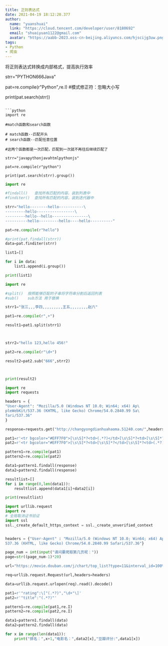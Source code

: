 ```yaml
---
title: 正则表达式
date: 2021-04-19 18:12:20.377
author:
  name: "yuanshuai"
  link: "https://cloud.tencent.com/developer/user/8180692"
  email: "shuaiyuan1122@gmail.com"
  avatar: "https://aabb-2023.oss-cn-beijing.aliyuncs.com/hjscijg3uw.png"
tags: 
- Python
- 爬虫
---
```


将正则表达式转换成内部格式，提高执行效率

strr="PYTHON666Java"

pat=re.compile(r"Python",re.I) #模式修正符：忽略大小写


print(pat.search(strr))
```

```python
import re

#match函数和search函数

# match函数--匹配开头
# search函数--匹配任意位置

#这两个函数都是一次匹配，匹配到一次就不再往后继续匹配了

strr="javapythonjavahtmlpythonjs"

pat=re.compile(r"python")

print(pat.search(strr).group())
```

```python
import re

#findall()   查找所有匹配的内容，装到列表中
#finditer()  查找所有匹配的内容，装到迭代器中

strr="hello--------hello-----------\
---------hello-----------------\
---------hello--hello----------------\
----------hello---------hello----hello----------"

pat=re.compile(r"hello")

#print(pat.findall(strr))
data=pat.finditer(strr)

list1=[]

for i in data:
	list1.append(i.group())

print(list1)
```

```python
import re

#split()  按照能够匹配的子串将字符串分割后返回列表
#sub()    sub方法 用于替换

strr1="张三,,,李四,,,,,,,,,王五,,,,,,,,赵六"

pat1=re.compile(r",+")

result1=pat1.split(strr1)



strr2="hello 123,hello 456!"

pat2=re.compile(r"\d+")

result2=pat2.sub("666",strr2)



print(result2)
```

```python
import re
import requests

headers = {
"User-Agent": "Mozilla/5.0 (Windows NT 10.0; Win64; x64) Ap\
pleWebKit/537.36 (KHTML, like Gecko) Chrome/54.0.2840.99 Sa\
fari/537.36"
}

response=requests.get("http://changyongdianhuahaoma.51240.com/",headers=headers).text

pat1=r'<tr bgcolor="#EFF7F0">[\s\S]*?<td>(.*?)</td>[\s\S]*?<td>[\s\S]*?</td>[\s\S]*?</tr>'
pat2=r'<tr bgcolor="#EFF7F0">[\s\S]*?<td>[\s\S]*?</td>[\s\S]*?<td>(.*?)</td>[\s\S]*?</tr>'

pattern1=re.compile(pat1)
pattern2=re.compile(pat2)

data1=pattern1.findall(response)
data2=pattern2.findall(response)

resultlist=[]
for i in range(0,len(data1)):
	resultlist.append(data1[i]+data2[i])

print(resultlist)
```

```python
import urllib.request
import re
# 全局取消证书验证
import ssl
ssl._create_default_https_context = ssl._create_unverified_context


headers = {"User-Agent" : "Mozilla/5.0 (Windows NT 10.0; Win64; x64) AppleWebKit/\
537.36 (KHTML, like Gecko) Chrome/54.0.2840.99 Safari/537.36"}

page_num = int(input("请问要爬取第几页呢："))
page=str((page_num-1)*20)

url="https://movie.douban.com/j/chart/top_list?type=11&interval_id=100%3A90&action=&start="+page+"&limit=20"

req=urllib.request.Request(url,headers=headers)

data=urllib.request.urlopen(req).read().decode()

pat1=r'"rating":\["(.*?)","\d+"\]'
pat2=r'"title":"(.*?)"'

pattern1=re.compile(pat1,re.I)
pattern2=re.compile(pat2,re.I)

data1=pattern1.findall(data)
data2=pattern2.findall(data)

for x in range(len(data1)):
	print("排名：",x+1,"电影名：",data2[x],"豆瓣评分:",data1[x])
```

##